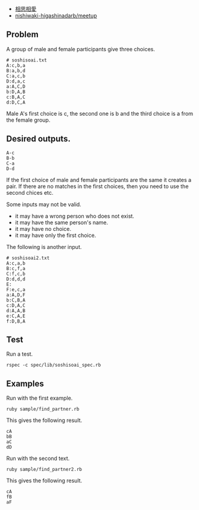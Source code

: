 - [相思相愛](https://www.evernote.com/shard/s302/sh/81bf8429-c95e-43fb-aa75-b1e9aab4d162/aebadd79d04aed237beae278b58893c1)
- [nishiwaki-higashinadarb/meetup](https://github.com/nishiwaki-higashinadarb/meetup/wiki/Programming-Dojo-2014.4.5)

## Problem

A group of male and female participants give three choices.

    # soshisoai.txt
    A:c,b,a
    B:a,b,d
    C:a,c,b
    D:d,a,c
    a:A,C,D
    b:D,A,B
    c:B,A,C
    d:D,C,A

Male A's first choice is c, the second one is b and the third choice is a from the female group.

## Desired outputs.

    A-c
    B-b
    C-a
    D-d

If the first choice of male and female participants are the same it creates a pair. If there are no matches in the first choices, then you need to use the second chices etc.

Some inputs may not be valid.

- it may have a wrong person who does not exist.
- it may have the same person's name.
- it may have no choice.
- it may have only the first choice.

The following is another input.


    # soshisoai2.txt
    A:c,a,b
    B:c,f,a
    C:f,c,b
    D:d,d,d
    E:
    F:e,c,a
    a:A,D,F
    b:C,B,A
    c:D,A,C
    d:A,A,B
    e:C,A,E
    f:D,B,A


## Test

Run a test.

    rspec -c spec/lib/soshisoai_spec.rb

## Examples

Run with the first example.

    ruby sample/find_partner.rb

This gives the following result.

    cA
    bB
    aC
    dD

Run with the second text.

    ruby sample/find_partner2.rb

This gives the following result.

    cA
    fB
    aF



